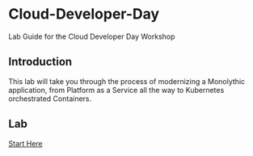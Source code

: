 # Cloud-Developer-Day
Lab Guide for the Cloud Developer Day Workshop

## Introduction

This lab will take you through the process of modernizing a Monolythic application, from Platform as a Service all the way to Kubernetes orchestrated Containers.


## Lab

[Start Here](/docs/lab_access.md)
